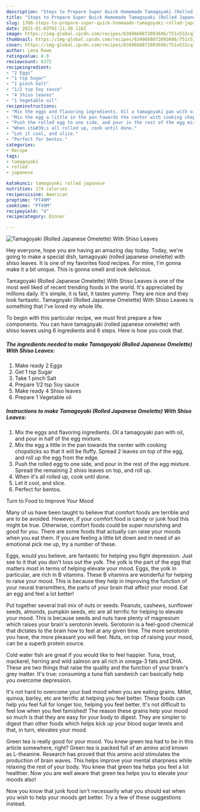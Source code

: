```yaml
---
description: "Steps to Prepare Super Quick Homemade Tamagoyaki (Rolled Japanese Omelette) With Shiso Leaves"
title: "Steps to Prepare Super Quick Homemade Tamagoyaki (Rolled Japanese Omelette) With Shiso Leaves"
slug: 1708-steps-to-prepare-super-quick-homemade-tamagoyaki-rolled-japanese-omelette-with-shiso-leaves
date: 2021-01-03T01:11:30.116Z
image: https://img-global.cpcdn.com/recipes/6349668872093696/751x532cq70/tamagoyaki-rolled-japanese-omelette-with-shiso-leaves-recipe-main-photo.jpg
thumbnail: https://img-global.cpcdn.com/recipes/6349668872093696/751x532cq70/tamagoyaki-rolled-japanese-omelette-with-shiso-leaves-recipe-main-photo.jpg
cover: https://img-global.cpcdn.com/recipes/6349668872093696/751x532cq70/tamagoyaki-rolled-japanese-omelette-with-shiso-leaves-recipe-main-photo.jpg
author: Lena Rowe
ratingvalue: 4.8
reviewcount: 6372
recipeingredient:
- "2 Eggs"
- "1 tsp Sugar"
- "1 pinch Salt"
- "1/2 tsp Soy sauce"
- "4 Shiso leaves"
- "1 Vegetable oil"
recipeinstructions:
- "Mix the eggs and flavoring ingredients. Oil a tamagoyaki pan with oil, and pour in half of the egg mixture."
- "Mix the egg a little in the pan towards the center with cooking chopsticks so that it will be fluffy. Spread 2 leaves on top of the egg, and roll up the egg from the edge."
- "Push the rolled egg to one side, and pour in the rest of the egg mixture. Spread the remaining 2 shiso leaves on top, and roll up."
- "When it&#39;s all rolled up, cook until done."
- "Let it cool, and slice."
- "Perfect for bentos."
categories:
- Recipe
tags:
- tamagoyaki
- rolled
- japanese

katakunci: tamagoyaki rolled japanese 
nutrition: 174 calories
recipecuisine: American
preptime: "PT40M"
cooktime: "PT49M"
recipeyield: "4"
recipecategory: Dinner

---
```



![Tamagoyaki (Rolled Japanese Omelette) With Shiso Leaves](https://img-global.cpcdn.com/recipes/6349668872093696/751x532cq70/tamagoyaki-rolled-japanese-omelette-with-shiso-leaves-recipe-main-photo.jpg)

Hey everyone, hope you are having an amazing day today. Today, we're going to make a special dish, tamagoyaki (rolled japanese omelette) with shiso leaves. It is one of my favorites food recipes. For mine, I'm gonna make it a bit unique. This is gonna smell and look delicious.



Tamagoyaki (Rolled Japanese Omelette) With Shiso Leaves is one of the most well liked of recent trending foods in the world. It's appreciated by millions daily. It's simple, it is fast, it tastes yummy. They are nice and they look fantastic. Tamagoyaki (Rolled Japanese Omelette) With Shiso Leaves is something that I've loved my whole life.


To begin with this particular recipe, we must first prepare a few components. You can have tamagoyaki (rolled japanese omelette) with shiso leaves using 6 ingredients and 6 steps. Here is how you cook that.

<!--inarticleads1-->

##### The ingredients needed to make Tamagoyaki (Rolled Japanese Omelette) With Shiso Leaves:

1. Make ready 2 Eggs
1. Get 1 tsp Sugar
1. Take 1 pinch Salt
1. Prepare 1/2 tsp Soy sauce
1. Make ready 4 Shiso leaves
1. Prepare 1 Vegetable oil




<!--inarticleads2-->

##### Instructions to make Tamagoyaki (Rolled Japanese Omelette) With Shiso Leaves:

1. Mix the eggs and flavoring ingredients. Oil a tamagoyaki pan with oil, and pour in half of the egg mixture.
1. Mix the egg a little in the pan towards the center with cooking chopsticks so that it will be fluffy. Spread 2 leaves on top of the egg, and roll up the egg from the edge.
1. Push the rolled egg to one side, and pour in the rest of the egg mixture. Spread the remaining 2 shiso leaves on top, and roll up.
1. When it&#39;s all rolled up, cook until done.
1. Let it cool, and slice.
1. Perfect for bentos.




Turn to Food to Improve Your Mood


Many of us have been taught to believe that comfort foods are terrible and are to be avoided. However, if your comfort food is candy or junk food this might be true. Otherwise, comfort foods could be super nourishing and good for you. There are some foods that actually can raise your moods when you eat them. If you are feeling a little bit down and in need of an emotional pick me up, try a number of these.

Eggs, would you believe, are fantastic for helping you fight depression. Just see to it that you don't toss out the yolk. The yolk is the part of the egg that matters most in terms of helping elevate your mood. Eggs, the yolk in particular, are rich in B vitamins. These B vitamins are wonderful for helping to raise your mood. This is because they help in improving the function of your neural transmitters, the parts of your brain that affect your mood. Eat an egg and feel a lot better!

Put together several trail mix of nuts or seeds. Peanuts, cashews, sunflower seeds, almonds, pumpkin seeds, etc are all terrific for helping to elevate your mood. This is because seeds and nuts have plenty of magnesium which raises your brain's serotonin levels. Serotonin is a feel-good chemical that dictates to the brain how to feel at any given time. The more serotonin you have, the more pleasant you will feel. Nuts, on top of raising your mood, can be a superb protein source.

Cold water fish are great if you would like to feel happier. Tuna, trout, mackerel, herring and wild salmon are all rich in omega-3 fats and DHA. These are two things that raise the quality and the function of your brain's grey matter. It's true: consuming a tuna fish sandwich can basically help you overcome depression. 

It's not hard to overcome your bad mood when you are eating grains. Millet, quinoa, barley, etc are terrific at helping you feel better. These foods can help you feel full for longer too, helping you feel better. It's not difficult to feel low when you feel famished! The reason these grains help your mood so much is that they are easy for your body to digest. They are simpler to digest than other foods which helps kick up your blood sugar levels and that, in turn, elevates your mood.

Green tea is really good for your mood. You knew green tea had to be in this article somewhere, right? Green tea is packed full of an amino acid known as L-theanine. Research has proved that this amino acid stimulates the production of brain waves. This helps improve your mental sharpness while relaxing the rest of your body. You knew that green tea helps you feel a lot healthier. Now you are well aware that green tea helps you to elevate your moods also!

Now you know that junk food isn't necessarily what you should eat when you wish to help your moods get better. Try  a few  of  these  suggestions  instead.

